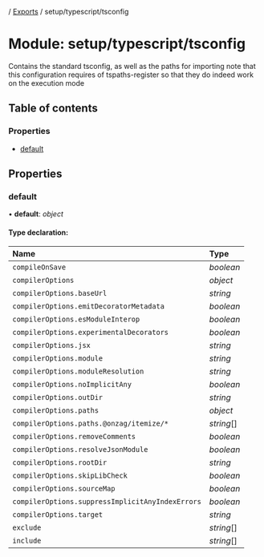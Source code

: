 [](../README.md) / [Exports](../modules.md) / setup/typescript/tsconfig

# Module: setup/typescript/tsconfig

Contains the standard tsconfig, as well as the paths for importing
note that this configuration requires of tspaths-register so that they do
indeed work on the execution mode

## Table of contents

### Properties

- [default](setup_typescript_tsconfig.md#default)

## Properties

### default

• **default**: *object*

#### Type declaration:

Name | Type |
:------ | :------ |
`compileOnSave` | *boolean* |
`compilerOptions` | *object* |
`compilerOptions.baseUrl` | *string* |
`compilerOptions.emitDecoratorMetadata` | *boolean* |
`compilerOptions.esModuleInterop` | *boolean* |
`compilerOptions.experimentalDecorators` | *boolean* |
`compilerOptions.jsx` | *string* |
`compilerOptions.module` | *string* |
`compilerOptions.moduleResolution` | *string* |
`compilerOptions.noImplicitAny` | *boolean* |
`compilerOptions.outDir` | *string* |
`compilerOptions.paths` | *object* |
`compilerOptions.paths.@onzag/itemize/*` | *string*[] |
`compilerOptions.removeComments` | *boolean* |
`compilerOptions.resolveJsonModule` | *boolean* |
`compilerOptions.rootDir` | *string* |
`compilerOptions.skipLibCheck` | *boolean* |
`compilerOptions.sourceMap` | *boolean* |
`compilerOptions.suppressImplicitAnyIndexErrors` | *boolean* |
`compilerOptions.target` | *string* |
`exclude` | *string*[] |
`include` | *string*[] |
